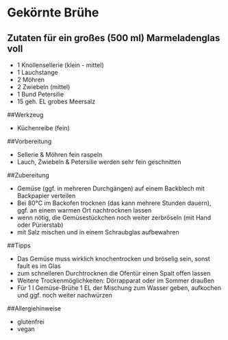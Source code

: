 # Gekörnte Brühe## Zutaten für ein großes (500 ml) Marmeladenglas voll- 1 Knollensellerie (klein - mittel)- 1 Lauchstange- 2 Möhren- 2 Zwiebeln (mittel)
- 1 Bund Petersilie- 15 geh. EL grobes Meersalz	

##Werkzeug
- Küchenreibe (fein)

##Vorbereitung- Sellerie & Möhren fein raspeln- Lauch, Zwiebeln & Petersilie werden sehr fein geschnitten##Zubereitung- Gemüse (ggf. in mehreren Durchgängen) auf einem Backblech mit Backpapier verteilen- Bei 80°C im Backofen trocknen (das kann mehrere Stunden dauern), ggf. an einem warmen Ort nachtrocknen lassen
- wenn nötig, die Gemüsestückchen noch weiter zerbröseln (mit Hand oder Pürierstab)
- mit Salz mischen und in einem Schraubglas aufbewahren

##Tipps
- Das Gemüse muss wirklich knochentrocken und bröselig sein, sonst fault es im Glas
- zum schnelleren Durchtrocknen die Ofentür einen Spalt offen lassen
- Weitere Trockenmöglichkeiten: Dörrapparat oder im Sommer draußen
- Für 1 l Gemüse-Brühe 1 EL der Mischung zum Wasser geben, aufkochen und ggf. noch weiter nachwürzen

##Allergiehinweise
- glutenfrei
- vegan